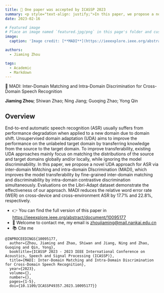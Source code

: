 ```yaml
---
title: 🎉 One paper was accepted by ICASSP 2023
summary: <p style="text-align: justify;">In this paper, we propose a novel UDA approach for ASR via inter-domain MAtching and intra-domain DIscrimination (MADI), which improves the model transferability by fine-grained inter-domain matching and discriminability by intra-domain contrastive discrimination simultaneously.</p>
date: 2023-02-16

# Featured image
# Place an image named `featured.jpg/png` in this page's folder and customize its options here.
image:
  caption: 'Image credit: [**MADI**](https://ieeexplore.ieee.org/abstract/document/10095177)'

authors:
  - Jiaming Zhou

tags:
  - Academic
  - Markdown
---
```


👋 MADI: Inter-Domain Matching and Intra-Domain Discrimination for Cross-Domain Speech Recognition

**Jiaming Zhou**; Shiwan Zhao; Ning Jiang; Guoqing Zhao; Yong Qin

## Overview

End-to-end automatic speech recognition (ASR) usually suffers from performance degradation when applied to a new domain due to domain shift. Unsupervised domain adaptation (UDA) aims to improve the performance on the unlabeled target domain by transferring knowledge from the source to the target domain. To improve transferability, existing UDA approaches mainly focus on matching the distributions of the source and target domains globally and/or locally, while ignoring the model discriminability. In this paper, we propose a novel UDA approach for ASR via inter-domain MAtching and intra-domain DIscrimination (MADI), which improves the model transferability by fine-grained inter-domain matching and discriminability by intra-domain contrastive discrimination simultaneously. Evaluations on the Libri-Adapt dataset demonstrate the effectiveness of our approach. MADI reduces the relative word error rate (WER) on cross-device and cross-environment ASR by 17.7% and 22.8%, respectively.

- 👉  You can find the full version of this paper in https://ieeexplore.ieee.org/abstract/document/10095177
- 💬 Welcome to contact me, my email is <zhoujiaming@mail.nankai.edu.cn>
- 📚 Cite me
```
@INPROCEEDINGS{10095177,
  author={Zhou, Jiaming and Zhao, Shiwan and Jiang, Ning and Zhao, Guoqing and Qin, Yong},
  booktitle={ICASSP 2023 - 2023 IEEE International Conference on Acoustics, Speech and Signal Processing (ICASSP)}, 
  title={MADI: Inter-Domain Matching and Intra-Domain Discrimination for Cross-Domain Speech Recognition}, 
  year={2023},
  volume={},
  number={},
  pages={1-5},
  doi={10.1109/ICASSP49357.2023.10095177}}
```



